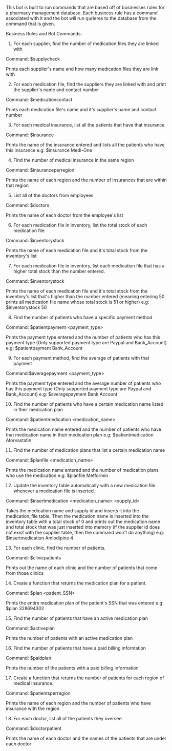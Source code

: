 This bot is built to run commands that are based off of businesses rules for a pharmacy management database. Each business rule has a command associated with it and the bot will run qurieres to the database from the command that is given.


Business Rules and Bot Commands:

1. For each supplier, find the number of medication files they are linked with

 Command: $supplycheck

 Prints each supplier's name and how many medication files they are link with

2. For each medication file, find the suppliers they are linked with and print the supplier's name and contact number

 Command: $medicationcontact

 Prints each medication file's name and it's supplier's name and contact number

3. For each medical insurance, list all the patients that have that insurance

 Command: $insurance <insurance name>

 Prints the name of the insurance entered and lists all the patients who have this insurance
 e.g: $insurance Medi-One

4. Find the number of medical insurance in the same region

 Command: $insuranceperregion
 
 Prints the name of each region and the number of insurances that are within that region

5. List all of the doctors from employees

 Command: $doctors
 
 Prints the name of each doctor from the employee's list

6. For each medication file in inventory, list the total stock of each medication file

 Command: $inventorystock

 Prints the name of each medication file and it's total stock from the inventory's list

7. For each medication file in inventory, list each medication file that has a higher total stock than the number entered.

 Command: $inventorystock <number>

 Prints the name of each medication file and it's total stock from the inventory's list that's higher than the number entered (meaning entering 50 prints
 all medication file name whose total stock is 51 or higher)
 e.g: $inventorystock 50

8. Find the number of patients who have a specific payment method

 Command: $patientpayment <payment_type>

 Prints the payment type entered and the number of patients who has this payment type (Only supported payment type are Paypal and Bank_Account)
 e.g: $patientpayment Bank_Account

9. For each payment method, find the average of patients with that payment

 Command:$averagepayment <payment_type>

 Prints the payment type entered and the average number of patients who has this payment type (Only supported payment type are Paypal and Bank_Account)
 e.g: $averagepayment Bank Account

10. Find the number of patients who have a certain medication name listed in their medication plan

 Command: $patientmedication <medication_name>

 Prints the medication name entered and the number of patients who have that medication name in their medication plan
 e.g: $patientmedication Atorvastatin

11. Find the number of medication plans that list a certain medication name

 Command: $planfile <medication_name>

 Prints the medication name entered and the number of medication plans who use the medication
 e.g: $planfile Metformin

12. Update the inventory table automatically with a new medication file whenever a medication file is inserted.

 Command: $insertmedication <medication_name> <supply_id>

 Takes the medication name and supply id and inserts it into the medication_file table. Then the medication name is inserted into the inventory table with 
 a total stock of 0 and prints out the medication name and total stock that was just inserted into memory (if the supplier id does not exist with the 
 supplier table, then the command won't do anything)
 e.g: $insertmedication Amlodipine 4

13. For each clinic, find the number of patients.

 Command: $clinicpatients

 Prints out the name of each clinic and the number of patients that come from those clinics
 
14. Create a function that returns the medication plan for a patient.

 Command: $plan <patient_SSN>

 Prints the entire medication plan of the patient's SSN that was entered
 e.g: $plan 328694302

15. Find the number of patients that have an active medication plan

 Command: $activeplan

 Prints the number of patients with an active medication plan

16. Find the number of patients that have a paid billing information

 Command: $paidplan

 Prints the number of the patients with a paid billing information

17. Create a function that returns the number of patients for each region of medical insurance.

 Command: $patientsperregion

 Prints the name of each region and the number of patients who have insurance with the region

18. For each doctor, list all of the patients they oversee.

 Command: $doctorpatient

 Prints the name of each doctor and the names of the patients that are under each doctor 
